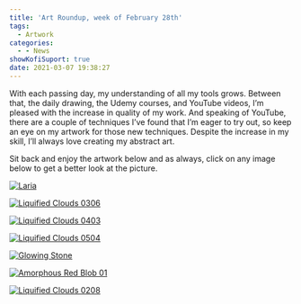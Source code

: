 ```yaml
---
title: 'Art Roundup, week of February 28th'
tags:
  - Artwork
categories:
  - - News
showKofiSuport: true
date: 2021-03-07 19:38:27
---
```


With each passing day, my understanding of all my tools grows. Between that, the daily drawing, the Udemy courses, and YouTube videos, I’m pleased with the increase in quality of my work. And speaking of YouTube, there are a couple of techniques I’ve found that I’m eager to try out, so keep an eye on my artwork for those new techniques. Despite the increase in my skill, I’ll always love creating my abstract art.<!-- more -->

Sit back and enjoy the artwork below and as always, click on any image below to get a better look at the picture.

<div class="center">

[![Laria](https://images-wixmp-ed30a86b8c4ca887773594c2.wixmp.com/f/f99a6bf8-c5b7-48b6-ad1d-bbd9283918e7/def07uu-95d19b25-e1f6-4e44-8d95-078c0dad1623.png/v1/fill/w_1600,h_1134,q_80,strp/laria_by_stevenmeehan_def07uu-fullview.jpg?token=eyJ0eXAiOiJKV1QiLCJhbGciOiJIUzI1NiJ9.eyJzdWIiOiJ1cm46YXBwOiIsImlzcyI6InVybjphcHA6Iiwib2JqIjpbW3siaGVpZ2h0IjoiPD0xMTM0IiwicGF0aCI6IlwvZlwvZjk5YTZiZjgtYzViNy00OGI2LWFkMWQtYmJkOTI4MzkxOGU3XC9kZWYwN3V1LTk1ZDE5YjI1LWUxZjYtNGU0NC04ZDk1LTA3OGMwZGFkMTYyMy5wbmciLCJ3aWR0aCI6Ijw9MTYwMCJ9XV0sImF1ZCI6WyJ1cm46c2VydmljZTppbWFnZS5vcGVyYXRpb25zIl19.znR0041ewM02fRZnSqAc9_R9NJb_DipvtIB3be1gUuo "Laria")](https://www.deviantart.com/stevenmeehan/art/Laria-871730886)

</div>

<div class="center">

[![Liquified Clouds 0306](https://images-wixmp-ed30a86b8c4ca887773594c2.wixmp.com/f/f99a6bf8-c5b7-48b6-ad1d-bbd9283918e7/def080h-2a2a2e52-7e25-46dd-b9d9-e29b00839e2a.png/v1/fill/w_1600,h_1134,q_80,strp/liquified_clouds_0306_by_stevenmeehan_def080h-fullview.jpg?token=eyJ0eXAiOiJKV1QiLCJhbGciOiJIUzI1NiJ9.eyJzdWIiOiJ1cm46YXBwOiIsImlzcyI6InVybjphcHA6Iiwib2JqIjpbW3siaGVpZ2h0IjoiPD0xMTM0IiwicGF0aCI6IlwvZlwvZjk5YTZiZjgtYzViNy00OGI2LWFkMWQtYmJkOTI4MzkxOGU3XC9kZWYwODBoLTJhMmEyZTUyLTdlMjUtNDZkZC1iOWQ5LWUyOWIwMDgzOWUyYS5wbmciLCJ3aWR0aCI6Ijw9MTYwMCJ9XV0sImF1ZCI6WyJ1cm46c2VydmljZTppbWFnZS5vcGVyYXRpb25zIl19.9AnTuItYJOs1TmtylonzNx2of6XlmfKGnay4mTh0Ocg "Liquified Clouds 0306")](https://www.deviantart.com/stevenmeehan/art/Liquified-Clouds-0306-871731089)

</div>

<div class="center">

[![Liquified Clouds 0403](https://images-wixmp-ed30a86b8c4ca887773594c2.wixmp.com/f/f99a6bf8-c5b7-48b6-ad1d-bbd9283918e7/def082t-4a27c04a-17ee-4aaa-9415-be871a7c7c72.png/v1/fill/w_1600,h_1134,q_80,strp/liquified_clouds_0403_by_stevenmeehan_def082t-fullview.jpg?token=eyJ0eXAiOiJKV1QiLCJhbGciOiJIUzI1NiJ9.eyJzdWIiOiJ1cm46YXBwOiIsImlzcyI6InVybjphcHA6Iiwib2JqIjpbW3siaGVpZ2h0IjoiPD0xMTM0IiwicGF0aCI6IlwvZlwvZjk5YTZiZjgtYzViNy00OGI2LWFkMWQtYmJkOTI4MzkxOGU3XC9kZWYwODJ0LTRhMjdjMDRhLTE3ZWUtNGFhYS05NDE1LWJlODcxYTdjN2M3Mi5wbmciLCJ3aWR0aCI6Ijw9MTYwMCJ9XV0sImF1ZCI6WyJ1cm46c2VydmljZTppbWFnZS5vcGVyYXRpb25zIl19.flCY8Gx-4BNQB4mUes8vx8jFnxRWGUKna4DPQFad_qo "Liquified Clouds 0403")](https://www.deviantart.com/stevenmeehan/art/Liquified-Clouds-0403-871731173)

</div>

<div class="center">

[![Liquified Clouds 0504](https://images-wixmp-ed30a86b8c4ca887773594c2.wixmp.com/f/f99a6bf8-c5b7-48b6-ad1d-bbd9283918e7/def085c-57671fc8-0147-43d5-8ef3-8b910f8cb45d.png/v1/fill/w_1600,h_1134,q_80,strp/liquified_clouds_0504_by_stevenmeehan_def085c-fullview.jpg?token=eyJ0eXAiOiJKV1QiLCJhbGciOiJIUzI1NiJ9.eyJzdWIiOiJ1cm46YXBwOiIsImlzcyI6InVybjphcHA6Iiwib2JqIjpbW3siaGVpZ2h0IjoiPD0xMTM0IiwicGF0aCI6IlwvZlwvZjk5YTZiZjgtYzViNy00OGI2LWFkMWQtYmJkOTI4MzkxOGU3XC9kZWYwODVjLTU3NjcxZmM4LTAxNDctNDNkNS04ZWYzLThiOTEwZjhjYjQ1ZC5wbmciLCJ3aWR0aCI6Ijw9MTYwMCJ9XV0sImF1ZCI6WyJ1cm46c2VydmljZTppbWFnZS5vcGVyYXRpb25zIl19.PW0MPo0LNi2_Htk21IKRb7UeExXlzQ-GM5FDk9pZiFo "Liquified Clouds 0504")](https://www.deviantart.com/stevenmeehan/art/Liquified-Clouds-0504-871731264)

</div>

<div class="center">

[![Glowing Stone](https://images-wixmp-ed30a86b8c4ca887773594c2.wixmp.com/f/f99a6bf8-c5b7-48b6-ad1d-bbd9283918e7/def08bp-0727ac19-dd31-44a5-bfee-76e1dcdfa366.png/v1/fill/w_1600,h_1134,q_80,strp/glowing_stone_by_stevenmeehan_def08bp-fullview.jpg?token=eyJ0eXAiOiJKV1QiLCJhbGciOiJIUzI1NiJ9.eyJzdWIiOiJ1cm46YXBwOiIsImlzcyI6InVybjphcHA6Iiwib2JqIjpbW3siaGVpZ2h0IjoiPD0xMTM0IiwicGF0aCI6IlwvZlwvZjk5YTZiZjgtYzViNy00OGI2LWFkMWQtYmJkOTI4MzkxOGU3XC9kZWYwOGJwLTA3MjdhYzE5LWRkMzEtNDRhNS1iZmVlLTc2ZTFkY2RmYTM2Ni5wbmciLCJ3aWR0aCI6Ijw9MTYwMCJ9XV0sImF1ZCI6WyJ1cm46c2VydmljZTppbWFnZS5vcGVyYXRpb25zIl19.avJXDXTqRx980qrMeYUx5Cpn3RYA_lcRj2AFZSQrBUc "Glowing Stone")](https://www.deviantart.com/stevenmeehan/art/Glowing-Stone-871731493)

</div>

<div class="center">

[![Amorphous Red Blob 01](https://images-wixmp-ed30a86b8c4ca887773594c2.wixmp.com/f/f99a6bf8-c5b7-48b6-ad1d-bbd9283918e7/def08g0-5da50725-972a-4dd8-be9c-68f8c2c6ed79.png/v1/fill/w_1600,h_1134,q_80,strp/amorphous_red_blob_01_by_stevenmeehan_def08g0-fullview.jpg?token=eyJ0eXAiOiJKV1QiLCJhbGciOiJIUzI1NiJ9.eyJzdWIiOiJ1cm46YXBwOiIsImlzcyI6InVybjphcHA6Iiwib2JqIjpbW3siaGVpZ2h0IjoiPD0xMTM0IiwicGF0aCI6IlwvZlwvZjk5YTZiZjgtYzViNy00OGI2LWFkMWQtYmJkOTI4MzkxOGU3XC9kZWYwOGcwLTVkYTUwNzI1LTk3MmEtNGRkOC1iZTljLTY4ZjhjMmM2ZWQ3OS5wbmciLCJ3aWR0aCI6Ijw9MTYwMCJ9XV0sImF1ZCI6WyJ1cm46c2VydmljZTppbWFnZS5vcGVyYXRpb25zIl19.PBXzoezbyjd6ebKSJVOM_yJCcRzVvFOONG6gNsDDY3I "Amorphous Red Blob 01")](https://www.deviantart.com/stevenmeehan/art/Amorphous-Red-Blob-01-871731648)

</div>

<div class="center">

[![Liquified Clouds 0208](https://images-wixmp-ed30a86b8c4ca887773594c2.wixmp.com/f/f99a6bf8-c5b7-48b6-ad1d-bbd9283918e7/def08j8-6340078e-58fe-4640-ad2d-f2d4f3834c3b.png/v1/fill/w_1600,h_1134,q_80,strp/liquified_clouds_0208_by_stevenmeehan_def08j8-fullview.jpg?token=eyJ0eXAiOiJKV1QiLCJhbGciOiJIUzI1NiJ9.eyJzdWIiOiJ1cm46YXBwOiIsImlzcyI6InVybjphcHA6Iiwib2JqIjpbW3siaGVpZ2h0IjoiPD0xMTM0IiwicGF0aCI6IlwvZlwvZjk5YTZiZjgtYzViNy00OGI2LWFkMWQtYmJkOTI4MzkxOGU3XC9kZWYwOGo4LTYzNDAwNzhlLTU4ZmUtNDY0MC1hZDJkLWYyZDRmMzgzNGMzYi5wbmciLCJ3aWR0aCI6Ijw9MTYwMCJ9XV0sImF1ZCI6WyJ1cm46c2VydmljZTppbWFnZS5vcGVyYXRpb25zIl19.WUGlo82Wp9ai03LJ9pqc5MQGPDRvA_n_88jdqDtnXQg "Liquified Clouds 0208")](https://www.deviantart.com/stevenmeehan/art/Liquified-Clouds-0208-871731764)

</div>